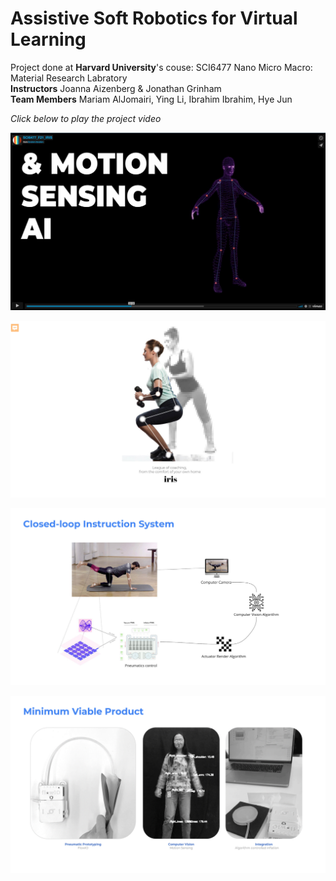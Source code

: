 # Assistive Soft Robotics for Virtual Learning

Project done at **Harvard University**'s couse: SCI6477 Nano Micro Macro: Material Research Labratory  
**Instructors** Joanna Aizenberg & Jonathan Grinham  
**Team Members** Mariam AlJomairi, Ying Li, Ibrahim Ibrahim, Hye Jun  
  
_Click below to play the project video_  

[![Iris - Haptic Virtual Learning Assitive Device](VideoIris.JPG)](https://player.vimeo.com/video/669028027 "Iris Soft Robotics Learning Device - Click to Watch!")

![Iris](Iris1.jpg)
  
![Iris](Iris2.jpg)

![Iris](Iris3.gif)


